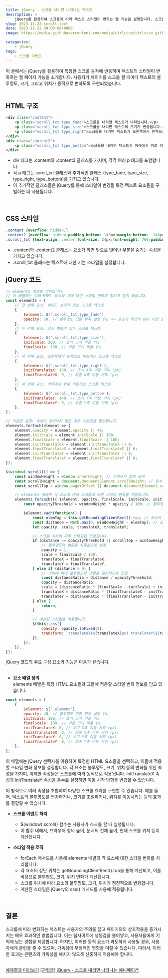 ```yaml
---
title: jQuery - 스크롤 내리면 나타나는 텍스트
description: >  
    jQuery를 활용하여 스크롤에 따라 텍스트 스타일이 변하는 웹 기능을 설명합니다. 스크롤에 반응하는 불투명도, 크기, 위치 변화 구현 방법과 사용자 경험에 미치는 영향을 다룹니다.
slug: 2023-11-22-scroll-text
date: 2023-11-22 00:00:00+0000
image: https://media.githubusercontent.com/media/ctrlcccv/ctrlcccv.github.io/master/assets/img/post/2023-11-22-scroll-text.webp

categories:
    - jQuery
tags:
    - 스크롤 이벤트
---
```

이 글에서는 jQuery를 활용하여 특정한 스크롤 동작에 반응하여 텍스트의 스타일이 변화하는 웹 페이지 기능을 소개합니다. 사용자가 페이지를 스크롤 할 때마다 텍스트의 불투명도, 크기, 그리고 위치가 동적으로 변하도록 구현되었습니다.  
<br>

## HTML 구조
```html
<div class="content">
    <p class="scroll_txt type_fade">스크롤을 내리면 텍스트가 나타납니다.</p>
    <p class="scroll_txt type_size">스크롤을 내리면 텍스트의 크기가 변경됩니다.</p>
    <p class="scroll_txt type_right">스크롤을 내리면 텍스트가 오른쪽에서 왼쪽으로 이동합니다.</p>
</div>
<div class="content2">
    <p class="scroll_txt type_bottom">스크롤을 내리면 텍스트가 아래에서 위로 이동합니다.</p>
</div>
```
* div 태그는 .content와 .content2 클래스를 가지며, 각각 여러 p 태그를 포함합니다.
* 각 p 태그는 scroll_txt 클래스와 추가적인 클래스 (type_fade, type_size, type_right, type_bottom)를 가지고 있습니다.
* 이 추가적인 클래스들은 jQuery를 통해 스타일이 변경될 특정 텍스트 요소들을 구별하는 데 사용됩니다.  
<br>

## CSS 스타일
```css
.content {overflow: hidden;}
.content2 {overflow: hidden;padding-bottom: 140px;margin-bottom: -140px;}
.scroll_txt {text-align: center;font-size: 24px;font-weight: 700;padding:50px 0; }
```
* .content와 .content2 클래스는 요소가 화면 밖으로 벗어난 부분을 숨기는 속성을 가지고 있습니다.
* .scroll_txt 클래스는 텍스트에 대한 기본 스타일을 설정합니다.  

<script async src="https://pagead2.googlesyndication.com/pagead/js/adsbygoogle.js?client=ca-pub-8535540836842352" crossorigin="anonymous"></script>
<ins class="adsbygoogle"
     style="display:block; text-align:center;"
     data-ad-layout="in-article"
     data-ad-format="fluid"
     data-ad-client="ca-pub-8535540836842352"
     data-ad-slot="2974559225"></ins>
<script>
     (adsbygoogle = window.adsbygoogle || []).push({});
</script>

## jQuery 코드
```js
// elements 배열을 정의합니다.
// 이 배열에는 여러 HTML 요소와 그에 대한 스타일 변화의 정보가 담겨 있습니다.
const elements = [
    // 첫 번째 요소: 페이드 효과가 있는 스크롤 텍스트
    {
        $element: $('.scroll_txt.type_fade'),
        opacity: 60, // 불투명도 전환 위치 설정 (%) => 요소가 화면의 60% 이상 올라가면 opacity 속성의 값이 1로 설정되어 완전히 보이게 됩니다.
    },
    // 두 번째 요소: 크기 변화가 있는 스크롤 텍스트
    {
        $element: $('.scroll_txt.type_size'),
        initScale: 200, // 초기 크기 비율 (%)
        finalScale: 100, // 최종 크기 비율 (%)
    },
    // 세 번째 요소: 오른쪽에서 왼쪽으로 이동하는 스크롤 텍스트
    {
        $element: $('.scroll_txt.type_right'),
        initTranslateX: 100, // 초기 X축 이동 거리 (px)
        finalTranslateX: 0, // 최종 X축 이동 거리 (px)
    },
    // 네 번째 요소: 아래에서 위로 이동하는 스크롤 텍스트
    {
        $element: $('.scroll_txt.type_bottom'),
        initTranslateY: 140, // 초기 Y축 이동 거리 (px)
        finalTranslateY: 0, // 최종 Y축 이동 거리 (px)
    },
];

// 기본값 설정: 속성이 정의되지 않은 경우 기본값을 할당합니다.
elements.forEach(element => {
    element.opacity = element.opacity || 40;
    element.initScale = element.initScale || 100;
    element.finalScale = element.finalScale || 100;
    element.initTranslateX = element.initTranslateX || 0;
    element.finalTranslateX = element.finalTranslateX || 0;
    element.initTranslateY = element.initTranslateY || 0;
    element.finalTranslateY = element.finalTranslateY || 0;
});

$(window).scroll(() => {
    const windowHeight = window.innerHeight; // 브라우저 창의 높이
    const scrollHeight = document.documentElement.scrollHeight; // 문서 전체의 높이
    const scrollTop = window.pageYOffset || document.documentElement.scrollTop; // 현재 스크롤 위치

    // elements 배열의 각 요소에 대해 스크롤에 따른 스타일 변화를 적용합니다.
    elements.forEach(({ $element, opacity, finalScale, initScale, initTranslateX, finalTranslateX, initTranslateY, finalTranslateY }) => {
        const opacityThreshold = windowHeight * opacity / 100; // 불투명도 적용 임곗값 계산

        $element.each(function() {
            const elemTop = this.getBoundingClientRect().top; // 요소의 상단 위치
            const distance = Math.max(0, windowHeight - elemTop); // 요소와 창 하단 사이의 거리
            let opacity, scale, translateX, translateY;

            // 스크롤 위치에 따라 스타일을 조정합니다.
            if (distance >= opacityThreshold || scrollTop + windowHeight >= scrollHeight) {
                // 불투명도와 변환을 최종값으로 설정
                opacity = 1;
                scale = finalScale / 100;
                translateX = finalTranslateX;
                translateY = finalTranslateY;
            } else if (distance > 0) {
                // 거리에 따라 불투명도와 변환을 점진적으로 조정
                const distanceRatio = distance / opacityThreshold;
                opacity = distanceRatio;
                scale = (distanceRatio * (finalScale - initScale) + initScale) / 100;
                translateX = distanceRatio * (finalTranslateX - initTranslateX) + initTranslateX;
                translateY = distanceRatio * (finalTranslateY - initTranslateY) + initTranslateY;
            } else {
                return;
            }

            // 계산된 스타일을 적용합니다.
            $(this).css({
                opacity: opacity.toFixed(2),
                transform: `translateX(${translateX}px) translateY(${translateY}px) scale(${scale.toFixed(2)})`
            });
        });
    });
});
```
jQuery 코드의 주요 구성 요소와 기능은 다음과 같습니다.  
<br>

* **요소 배열 정의**  
elements 배열은 특정 HTML 요소들과 그들에 적용할 스타일 변화 정보를 담고 있습니다.

```js
const elements = [
    {
        $element: $('.element'),
        opacity: 40, // 불투명도 전환 위치 설정 (%)
        initScale: 100, // 초기 크기 비율 (%)
        finalScale: 100, // 최종 크기 비율 (%)
        initTranslateX: 0, // 초기 X축 이동 거리 (px)
        finalTranslateX: 0, // 최종 X축 이동 거리 (px)
        initTranslateY: 0, // 초기 Y축 이동 거리 (px)
        finalTranslateY: 0, // 최종 Y축 이동 거리 (px)
    },
];
```
이 배열에는 jQuery 선택자를 이용하여 특정한 HTML 요소들을 선택하고, 이들에 적용할 스타일 변화 정보를 설정합니다. 각 요소는 불투명도, 크기, 위치 등의 변화를 위한 속성을 가지며, 이러한 속성들은 스크롤에 따라 동적으로 적용됩니다. initTranslateX 속성과 initTranslateY 속성을 음수로 설정하면 이동 시작 방향을 변경할 수 있습니다.  

이 방식으로 여러 속성을 조합하여 다양한 스크롤 효과를 구현할 수 있습니다. 예를 들어, 텍스트의 불투명도를 변경하거나, 크기를 조절하거나, 위치를 이동시키는 등의 효과를 결합할 수 있습니다.  

* **스크롤 이벤트 처리**  
  * $(window).scroll() 함수는 사용자가 스크롤 할 때 실행됩니다.
  * 이 함수 내에서, 브라우저 창의 높이, 문서의 전체 높이, 현재 스크롤 위치 등이 계산됩니다.

* **스타일 적용 로직**  
  * forEach 메서드를 사용해 elements 배열의 각 요소에 대한 스타일 변화를 처리합니다.
  * 각 요소의 상단 위치는 getBoundingClientRect().top을 통해 계산되고, 이를 바탕으로 불투명도, 크기, 위치 변화가 계산됩니다.
  * 스크롤 위치에 따라 요소의 불투명도, 크기, 위치가 점진적으로 변화합니다.
  * 계산된 스타일은 jQuery의 css() 메서드를 사용해 적용됩니다.  
<br>

## 결론
스크롤에 따라 변화하는 텍스트는 사용자의 주의를 끌고 페이지와의 상호작용을 증가시키는 매우 효과적인 방법입니다. 이는 웹사이트에 생동감을 불어넣고, 사용자들에게 기억에 남는 경험을 제공합니다. 하지만, 이러한 동적 요소가 과도하게 사용될 경우, 사용자에게 혼란을 줄 수 있으며, 가독성에 부정적인 영향을 미칠 수 있습니다. 따라서, 이러한 효과는 콘텐츠의 가독성을 해치지 않도록 신중하게 적용해야 합니다.  
<br>

<div class="btn_wrap">
    <a href="https://ctrlcccv.github.io//ctrlcccv-demo/2023-11-22-scroll-text/">예제결과 미리보기</a>
    <a href="https://ctrlcccv.github.io/code/2023-10-30-scroll-show/">[관련글] jQuery - 스크롤 내리면 나타나는 애니메이션</a>
</div>